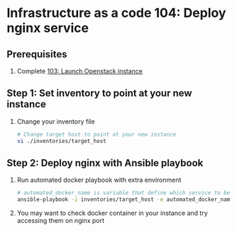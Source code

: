 # Infrastructure as a code 104: Deploy nginx service
## Prerequisites
1. Complete [103: Launch Openstack instance](03-launch-instance.md)

## Step 1: Set inventory to point at your new instance
1. Change your inventory file

    ```bash
    # Change target host to point at your new instance
    vi ./inventories/target_host
    ```

## Step 2: Deploy nginx with Ansible playbook
1. Run automated docker playbook with extra environment

    ```bash
    # automated_docker_name is variable that define which service to be deploy.
    ansible-playbook -i inventories/target_host -e automated_docker_name=nginx automated-docker.yml
    ```

1. You may want to check docker container in your instance and try accessing them on nginx port
